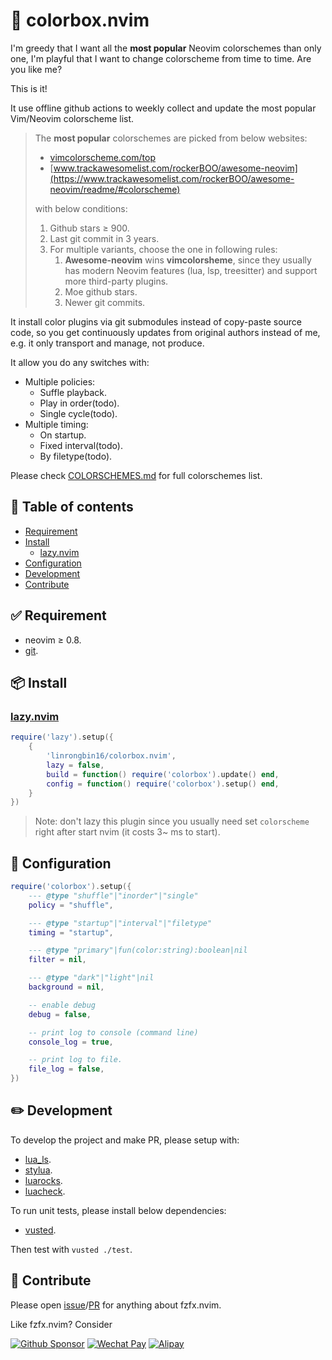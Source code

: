 # 🌈 colorbox.nvim

I'm greedy that I want all the **most popular** Neovim colorschemes than only one, I'm playful that I want to change colorscheme from time to time. Are you like me?

This is it!

It use offline github actions to weekly collect and update the most popular Vim/Neovim colorscheme list.

> The **most popular** colorschemes are picked from below websites:
>
> - [vimcolorscheme.com/top](https://vimcolorschemes.com/top)
> - [www.trackawesomelist.com/rockerBOO/awesome-neovim](https://www.trackawesomelist.com/rockerBOO/awesome-neovim/readme/#colorscheme)
>
> with below conditions:
>
> 1. Github stars &ge; 900.
> 2. Last git commit in 3 years.
> 3. For multiple variants, choose the one in following rules:
>    1. **Awesome-neovim** wins **vimcolorsheme**, since they usually has modern Neovim features (lua, lsp, treesitter) and support more third-party plugins.
>    2. Moe github stars.
>    3. Newer git commits.

It install color plugins via git submodules instead of copy-paste source code, so you get continuously updates from original authors instead of me, e.g. it only transport and manage, not produce.

It allow you do any switches with:

- Multiple policies:
  - Suffle playback.
  - Play in order(todo).
  - Single cycle(todo).
- Multiple timing:
  - On startup.
  - Fixed interval(todo).
  - By filetype(todo).

Please check [COLORSCHEMES.md](https://github.com/linrongbin16/colorbox.nvim/blob/main/COLORSCHEMES.md) for full colorschemes list.

## 📖 Table of contents

- [Requirement](#-requirement)
- [Install](#-install)
  - [lazy.nvim](#lazynvim)
- [Configuration](#-configuration)
- [Development](#-development)
- [Contribute](#-contribute)

## ✅ Requirement

- neovim &ge; 0.8.
- [git](https://git-scm.com/).

## 📦 Install

### [lazy.nvim](https://github.com/folke/lazy.nvim)

```lua
require('lazy').setup({
    {
        'linrongbin16/colorbox.nvim',
        lazy = false,
        build = function() require('colorbox').update() end,
        config = function() require('colorbox').setup() end,
    }
})
```

> Note: don't lazy this plugin since you usually need set `colorscheme` right after start nvim (it costs 3~ ms to start).

## 🔧 Configuration

```lua
require('colorbox').setup({
    --- @type "shuffle"|"inorder"|"single"
    policy = "shuffle",

    --- @type "startup"|"interval"|"filetype"
    timing = "startup",

    --- @type "primary"|fun(color:string):boolean|nil
    filter = nil,

    --- @type "dark"|"light"|nil
    background = nil,

    -- enable debug
    debug = false,

    -- print log to console (command line)
    console_log = true,

    -- print log to file.
    file_log = false,
})
```

## ✏️ Development

To develop the project and make PR, please setup with:

- [lua_ls](https://github.com/LuaLS/lua-language-server).
- [stylua](https://github.com/JohnnyMorganz/StyLua).
- [luarocks](https://luarocks.org/).
- [luacheck](https://github.com/mpeterv/luacheck).

To run unit tests, please install below dependencies:

- [vusted](https://github.com/notomo/vusted).

Then test with `vusted ./test`.

## 🎁 Contribute

Please open [issue](https://github.com/linrongbin16/fzfx.nvim/issues)/[PR](https://github.com/linrongbin16/fzfx.nvim/pulls) for anything about fzfx.nvim.

Like fzfx.nvim? Consider

[![Github Sponsor](https://img.shields.io/badge/-Sponsor%20Me%20on%20Github-magenta?logo=github&logoColor=white)](https://github.com/sponsors/linrongbin16)
[![Wechat Pay](https://img.shields.io/badge/-Tip%20Me%20on%20WeChat-brightgreen?logo=wechat&logoColor=white)](https://github.com/linrongbin16/lin.nvim/wiki/Sponsor)
[![Alipay](https://img.shields.io/badge/-Tip%20Me%20on%20Alipay-blue?logo=alipay&logoColor=white)](https://github.com/linrongbin16/lin.nvim/wiki/Sponsor)
